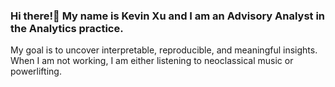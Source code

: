 ### Hi there!👋 My name is Kevin Xu and I am an Advisory Analyst in the Analytics practice. 

My goal is to uncover interpretable, reproducible, and meaningful insights. When I am not working, I am either listening to neoclassical music or powerlifting.
